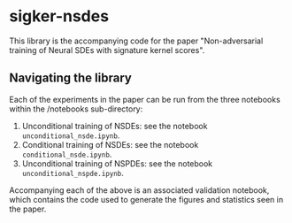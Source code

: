 # sigker-nsdes

This library is the accompanying code for the paper "Non-adversarial training of Neural SDEs with signature kernel scores". 

## Navigating the library 

Each of the experiments in the paper can be run from the three notebooks within the /notebooks sub-directory:
1. Unconditional training of NSDEs: see the notebook <code>unconditional_nsde.ipynb</code>. 
2. Conditional training of NSDEs: see the notebook <code>conditional_nsde.ipynb</code>. 
3. Unconditional training of NSPDEs: see the notebook <code>unconditional_nspde.ipynb</code>. 

Accompanying each of the above is an associated validation notebook, which contains the code used to generate the figures
and statistics seen in the paper.